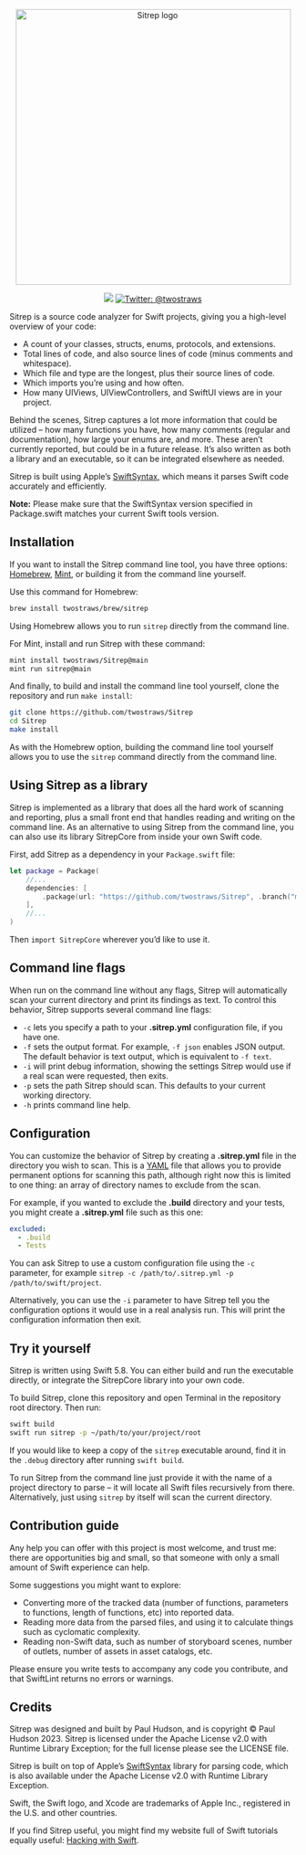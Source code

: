 <p align="center">
    <img src="https://www.hackingwithswift.com/files/sitrep/logo.png" alt="Sitrep logo" width="483" maxHeight="150" />
</p>

<p align="center">
    <img src="https://img.shields.io/badge/Swift-5.8-red.svg" />
    <a href="https://twitter.com/twostraws">
        <img src="https://img.shields.io/badge/Contact-@twostraws-blueviolet.svg?style=flat" alt="Twitter: @twostraws" />
    </a>
</p>

Sitrep is a source code analyzer for Swift projects, giving you a high-level overview of your code:

- A count of your classes, structs, enums, protocols, and extensions.
- Total lines of code, and also source lines of code (minus comments and whitespace).
- Which file and type are the longest, plus their source lines of code.
- Which imports you’re using and how often.
- How many UIViews, UIViewControllers, and SwiftUI views are in your project.

Behind the scenes, Sitrep captures a lot more information that could be utilized – how many functions you have, how many comments (regular and documentation), how large your enums are, and more. These aren’t currently reported, but could be in a future release. It’s also written as both a library and an executable, so it can be integrated elsewhere as needed.

Sitrep is built using Apple’s [SwiftSyntax](https://github.com/apple/swift-syntax), which means it parses Swift code accurately and efficiently. 

**Note:** Please make sure that the SwiftSyntax version specified in Package.swift matches your current Swift tools version.


## Installation

If you want to install the Sitrep command line tool, you have three options: [Homebrew](https://brew.sh), [Mint](https://github.com/yonaskolb/Mint), or building it from the command line yourself.

Use this command for Homebrew:

```bash
brew install twostraws/brew/sitrep
```

Using Homebrew allows you to run `sitrep` directly from the command line.

For Mint, install and run Sitrep with these command:

```bash
mint install twostraws/Sitrep@main
mint run sitrep@main
```

And finally, to build and install the command line tool yourself, clone the repository and run `make install`:

```bash
git clone https://github.com/twostraws/Sitrep
cd Sitrep
make install
```

As with the Homebrew option, building the command line tool yourself allows you to use the `sitrep` command directly from the command line.


## Using Sitrep as a library

Sitrep is implemented as a library that does all the hard work of scanning and reporting, plus a small front end that handles reading and writing on the command line. As an alternative to using Sitrep from the command line, you can also use its library SitrepCore from inside your own Swift code.

First, add Sitrep as a dependency in your `Package.swift` file:

```swift
let package = Package(
    //...
    dependencies: [
        .package(url: "https://github.com/twostraws/Sitrep", .branch("master"))
    ],
    //...
)
```

Then `import SitrepCore` wherever you’d like to use it.



## Command line flags

When run on the command line without any flags, Sitrep will automatically scan your current directory and print its findings as text. To control this behavior, Sitrep supports several command line flags:

- `-c` lets you specify a path to your **.sitrep.yml** configuration file, if you have one.
- `-f` sets the output format. For example, `-f json` enables JSON output. The default behavior is text output, which is equivalent to `-f text`.
- `-i` will print debug information, showing the settings Sitrep would use if a real scan were requested, then exits.
- `-p` sets the path Sitrep should scan. This defaults to your current working directory. 
- `-h` prints command line help.


## Configuration

You can customize the behavior of Sitrep by creating a **.sitrep.yml** file in the directory you wish to scan. This is a [YAML](https://en.wikipedia.org/wiki/YAML) file that allows you to provide permanent options for scanning this path, although right now this is limited to one thing: an array of directory names to exclude from the scan.

For example, if you wanted to exclude the **.build** directory and your tests, you might create a **.sitrep.yml** file such as this one:

```yaml
excluded:
  - .build
  - Tests
```

You can ask Sitrep to use a custom configuration file using the `-c` parameter, for example `sitrep -c /path/to/.sitrep.yml -p /path/to/swift/project`.

Alternatively, you can use the `-i` parameter to have Sitrep tell you the configuration options it would use in a real analysis run. This will print the configuration information then exit.


## Try it yourself

Sitrep is written using Swift 5.8. You can either build and run the executable directly, or integrate the SitrepCore library into your own code.

To build Sitrep, clone this repository and open Terminal in the repository root directory. Then run:

```bash
swift build
swift run sitrep -p ~/path/to/your/project/root
```

If you would like to keep a copy of the `sitrep` executable around, find it in the `.debug` directory after running `swift build`.

To run Sitrep from the command line just provide it with the name of a project directory to parse – it will locate all Swift files recursively from there. Alternatively, just using `sitrep` by itself will scan the current directory.


## Contribution guide

Any help you can offer with this project is most welcome, and trust me: there are opportunities big and small, so that someone with only a small amount of Swift experience can help.

Some suggestions you might want to explore:

- Converting more of the tracked data (number of functions, parameters to functions, length of functions, etc) into reported data.
- Reading more data from the parsed files, and using it to calculate things such as cyclomatic complexity.
- Reading non-Swift data, such as number of storyboard scenes, number of outlets, number of assets in asset catalogs, etc.

Please ensure you write tests to accompany any code you contribute, and that SwiftLint returns no errors or warnings.


## Credits

Sitrep was designed and built by Paul Hudson, and is copyright © Paul Hudson 2023. Sitrep is licensed under the Apache License v2.0 with Runtime Library Exception; for the full license please see the LICENSE file.

Sitrep is built on top of Apple’s [SwiftSyntax](https://github.com/apple/swift-syntax) library for parsing code, which is also available under the Apache License v2.0 with Runtime Library Exception.

Swift, the Swift logo, and Xcode are trademarks of Apple Inc., registered in the U.S. and other countries.

If you find Sitrep useful, you might find my website full of Swift tutorials equally useful: [Hacking with Swift](https://www.hackingwithswift.com).
